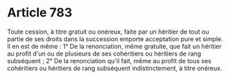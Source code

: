 # Article 783

Toute cession, à titre gratuit ou onéreux, faite par un héritier de tout ou partie de ses droits dans la succession emporte acceptation pure et simple.   Il en est de même :   1° De la renonciation, même gratuite, que fait un héritier au profit d'un ou de plusieurs de ses cohéritiers ou héritiers de rang subséquent ;   2° De la renonciation qu'il fait, même au profit de tous ses cohéritiers ou héritiers de rang subséquent indistinctement, à titre onéreux.